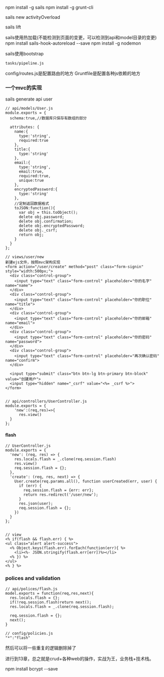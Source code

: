 npm install -g sails
npm install -g grunt-cli


sails new activityOverload

sails lift

sails使用热加载(不能检测到页面的变更，可以检测到api和model目录的变更)
npm install sails-hook-autoreload --save
npm install -g nodemon


sails使用bootstrap
```
tasks/pipeline.js
```


config/routes.js是配置路由的地方
Gruntfile是配置各种js依赖的地方


### 一个mvc的实现

sails generate api user
```
// api/models/User.js
module.exports = {
  schema:true,//数据库只保存有数组的部分

  attributes: {
    name:{
      type:'string',
      required:true
    },
    title:{
      type:'string'
    },
    email:{
      type:'string',
      email:true,
      required:true,
      unique:true
    },
    encryptedPassword:{
      type:'string'
    },
    //定制返回数据格式
    toJSON:function(){
      var obj = this.toObject();
      delete obj.password;
      delete obj.confirmation;
      delete obj.encryptedPassword;
      delete obj._csrf;
      return obj;
    }
  }
};

// views/user/new
新建ejs文件，按照mvc架构实现
<form action="/user/create" method="post" class="form-signin" style="width:500px;">
  <div class="control-group">
    <input type="text" class="form-control" placeholder="你的名字"  name="name">
  </div>
  <div class="control-group">
    <input type="text" class="form-control" placeholder="你的职位" name="title">
  </div>
  <div class="control-group">
    <input type="text" class="form-control" placeholder="你的邮箱" name="email">
  </div>
  <div class="control-group">
    <input type="text" class="form-control" placeholder="你的密码" name="password">
  </div>
  <div class="control-group">
    <input type="text" class="form-control" placeholder="再次确认密码" name="confirm">
  </div>

  <input type="submit" class="btn btn-lg btn-primary btn-block" value="创建用户">
  <input type="hidden" name="_csrf" value="<%= _csrf %>">
</form>


// api/controllers/UserController.js
module.exports = {
	'new':(req,res)=>{
	  res.view()
  }
};
```


#### flash
```
// UserController.js
module.exports = {
  'new': (req, res) => {
    res.locals.flash = _.clone(req.session.flash)
    res.view()
    req.session.flash = {};
  },
  'create': (req, res, next) => {
    User.create(req.params.all(), function userCreated(err, user) {
      if (err) {
        req.session.flash = {err: err};
        return res.redirect('/user/new');
      }
      res.json(user);
      req.session.flash = {};
    })
  }
};


// view
<% if(flash && flash.err) { %>
<ul class="alert alert-success">
  <% Object.keys(flash.err).forEach(function(err){ %>
    <li><%- JSON.stringify(flash.err[err])%></li>
  <% }) %>
</ul>
<% } %>

```


### polices and validation
```
// api/polices/flash.js
model.exports = function(req,res,next){
  res.locals.flash = {};
  if(!req.session.flash)return next();
  res.locals.flash = _.clone(req.session.flash);

  req.session.flash = {};
  next();
}

// config/policies.js
"*":"flash"
```
然后可以将一些重复的逻辑删除掉了

进行到13章，总之就是crud+各种web的操作，实战为王，业务栈+技术栈。

npm install bcrypt --save


